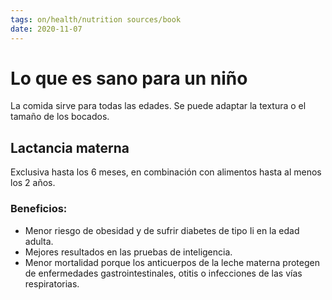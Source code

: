 ```yaml
---
tags: on/health/nutrition sources/book
date: 2020-11-07
---
```

# Lo que es sano para un niño
La comida sirve para todas las edades. Se puede adaptar la textura o el tamaño de los bocados.
## Lactancia materna
Exclusiva hasta los 6 meses, en combinación con alimentos hasta al menos los 2 años.
### Beneficios:
- Menor riesgo de obesidad y de sufrir diabetes de tipo Ii en la edad adulta.
- Mejores resultados en las pruebas de inteligencia.
- Menor mortalidad porque los anticuerpos de la leche materna protegen de enfermedades gastrointestinales, otitis o infecciones de las vías respiratorias.